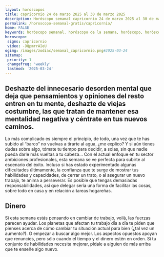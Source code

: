 ```yaml
---
layout: horoscopos
title: capricornio 24 de marzo 2025 al 30 de marzo 2025 
description: Horóscopo semanal capricornio 24 de marzo 2025 al 30 de marzo 2025. Deshazte del innecesario desorden mental que deja que pensamientos y opiniones del resto entren en tu mente, deshazte de viejas costumbre, las que tratan de mantener esa mentalidad negativa y céntrate en tus nuevos caminos.
permalink: /horoscopo-semanal-gratis/capricornio/
home: FALSE
keywords: horóscopo semanal, horóscopo de la semana, horóscopo, horóscopo gratis,horóscopos, horóscopo esperanza gracia, horoscopos capricornio la semana, horóscopos gratis, Tarot, Astrologia, Zodíaco, capricornio, horoscopo gratis, semanal
horoscopo:
 signo: capricornio
 video: -DQpmrrAIeU
ogimg: /images/zodiac/semanal_capricornio.png#2025-03-24
sitemap:
 priority: 1
 changefreq: 'weekly'
 lastmod: '2025-03-24'
---
```




## Deshazte del innecesario desorden mental que deja que pensamientos y opiniones del resto entren en tu mente, deshazte de viejas costumbre, las que tratan de mantener esa mentalidad negativa y céntrate en tus nuevos caminos.

Lo más complicado es siempre el principio, de todo, una vez que te has subido al “barco” no vuelvas a tirarte al agua, ¿me explico? 
Y si aún tienes dudas sobre algo, tómate tu tiempo para decidir, a solas, sin que nadie pueda darle más vueltas a tu cabeza…
Con el actual enfoque en tu sector ambiciones profesionales, esta semana se ve perfecta para subirte al escenario del éxito. Incluso si has estado experimentado algunas dificultades últimamente, la confianza que te surge de mostrar tus habilidades y capacidades, de cerrar un trato, o al asegurar un nuevo trabajo, te anima a perseverar. Es posible que tengas demasiadas responsabilidades, así que delegar sería una forma de facilitar las cosas, sobre todo en casa y en relación a tareas hogareñas.

## Dinero

Si esta semana estás pensando en cambiar de trabajo, voilà, las fuerzas parecen ayudar. Los planetas que afectan tu trabajo día a día te piden que pienses acerca de cómo cambiar tu situación actual para bien (¿tal vez un aumento?). O empezar a buscar algo mejor. Los aspectos opuestos apoyan que renuncies, pero sólo cuando el tiempo y el dinero estén en orden. Si tu conjunto de habilidades necesita mejorar, pídale a alguien de más arriba que te enseñe algo nuevo.